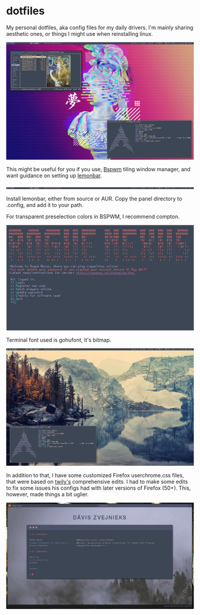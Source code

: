 # dotfiles

My personal dotfiles, aka config files for my daily drivers. I'm mainly sharing aesthetic ones, or things I might use when reinstalling linux. 

![My tiling wm bspwm](/img/float_window_1.png)

This might be useful for you if you use, [Bspwm](https://github.com/baskerville/bspwm) tiling window manager, and want guidance on setting up [lemonbar](https://github.com/LemonBoy/bar).

![lemonbar](img/lemonbar_1.png)

Install lemonbar, either from source or AUR. Copy the panel directory to .config, and add it to your path.

For transparent preselection colors in BSPWM, I recommend compton.

![Terminal](img/terminal_1.png)

Terminal font used is gohufont, it's bitmap. 

![... and again.](/img/float_window_2.png)

In addition to that, I have some customized Firefox userchrome.css files, that were based on [twily's](http://twily.info/) comprehensive edits. I had to make some edits to fix some issues his configs had with later versions of Firefox (50+). This, however, made things a bit uglier.

![firefox](/img/firefox_1.png)

